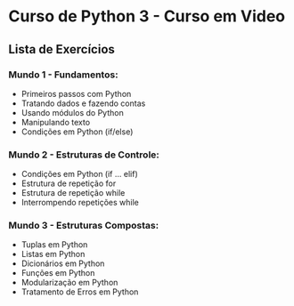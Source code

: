# Curso de Python 3 - Curso em Video
## Lista de Exercícios

### Mundo 1 - Fundamentos:
- Primeiros passos com Python
- Tratando dados e fazendo contas
- Usando módulos do Python
- Manipulando texto
- Condições em Python (if/else)
### Mundo 2 - Estruturas de Controle:
 
 * Condições em Python (if ... elif) 
 * Estrutura de repetição for
 * Estrutura de repetição while
 * Interrompendo repetições while

### Mundo 3 - Estruturas Compostas:

* Tuplas em Python
* Listas em Python
* Dicionários em Python
* Funções em Python
* Modularização em Python
* Tratamento de Erros em Python
